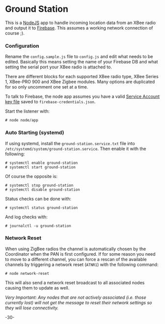 # Ground Station

This is a [NodeJS](https://nodejs.org) app to handle incoming location data from an XBee radio and output it to [Firebase](https://firebase.google.com).  This assumes a working network connection of course ;).

### Configuration

Rename the `config.sample.js` file to `config.js` and edit what needs to be edited.  Basically this means setting the name of your Firebase DB and what setting the serial port your XBee radio is attached to.

There are different blocks for each supported XBee radio type, XBee Series 1, XBee-PRO 900 and XBee Zigbee modules.  Many options are duplicated for so only uncomment one set at a time.

To talk to Firebase, the node app assumes you have a valid [Service Account key file](https://firebase.google.com/docs/server/setup#prerequisites) saved to `firebase-credentials.json`.

Start the listener with:

    # node node/app

### Auto Starting (systemd)

If using systemd, install the `ground-station.service.txt` file into `/etc/systemd/system/ground-station.service`.  Then enable it with the following:

    # systemctl enable ground-station
    # systemctl start ground-station

Of course the opposite is:

    # systemctl stop ground-station
    # systemctl disable ground-station

Status checks can be done with:

    # systemctl status ground-station

And log checks with:

    # journalctl -u ground-station

### Network Reset

When using ZigBee radios the channel is automatically chosen by the Coordinator when the PAN is first configured.  If for some reason you need to move to a different channel, you can force a rescan of the available channels by triggering a network reset (`ATNR1`) with the following command:

    # node network-reset

This will also send a network reset broadcast to all associated nodes causing them to update as well.

_Very Important: Any nodes that are not actively associated (i.e. those currently lost) will not get the message to reset their network settings so they will lose connectivity._

-30-

